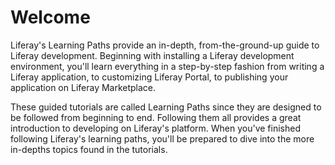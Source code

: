 # Welcome

Liferay's Learning Paths provide an in-depth, from-the-ground-up guide to
Liferay development. Beginning with installing a Liferay development
environment, you'll learn everything in a step-by-step fashion from writing a
Liferay application, to customizing Liferay Portal, to publishing your
application on Liferay Marketplace.

<!-- Video goes here -->

These guided tutorials are called Learning Paths since they are designed to be
followed from beginning to end. Following them all provides a great introduction
to developing on Liferay's platform. When you've finished following Liferay's
learning paths, you'll be prepared to dive into the more in-depths topics found
in the tutorials. 
